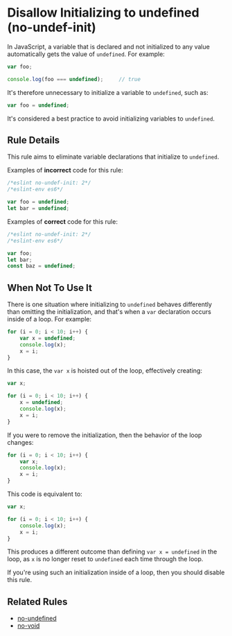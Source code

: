 # Disallow Initializing to undefined (no-undef-init)

In JavaScript, a variable that is declared and not initialized to any value automatically gets the value of `undefined`. For example:

```js
var foo;

console.log(foo === undefined);     // true
```

It's therefore unnecessary to initialize a variable to `undefined`, such as:

```js
var foo = undefined;
```

It's considered a best practice to avoid initializing variables to `undefined`.


## Rule Details

This rule aims to eliminate variable declarations that initialize to `undefined`.

Examples of **incorrect** code for this rule:

```js
/*eslint no-undef-init: 2*/
/*eslint-env es6*/

var foo = undefined;
let bar = undefined;
```

Examples of **correct** code for this rule:

```js
/*eslint no-undef-init: 2*/
/*eslint-env es6*/

var foo;
let bar;
const baz = undefined;
```

## When Not To Use It

There is one situation where initializing to `undefined` behaves differently than omitting the initialization, and that's when a `var` declaration occurs inside of a loop. For example:

```js
for (i = 0; i < 10; i++) {
    var x = undefined;
    console.log(x);
    x = i;
}
```

In this case, the `var x` is hoisted out of the loop, effectively creating:

```js
var x;

for (i = 0; i < 10; i++) {
    x = undefined;
    console.log(x);
    x = i;
}
```

If you were to remove the initialization, then the behavior of the loop changes:

```js
for (i = 0; i < 10; i++) {
    var x;
    console.log(x);
    x = i;
}
```

This code is equivalent to:

```js
var x;

for (i = 0; i < 10; i++) {
    console.log(x);
    x = i;
}
```

This produces a different outcome than defining `var x = undefined` in the loop, as `x` is no longer reset to `undefined` each time through the loop.

If you're using such an initialization inside of a loop, then you should disable this rule.

## Related Rules

* [no-undefined](no-undefined.md)
* [no-void](no-void.md)
